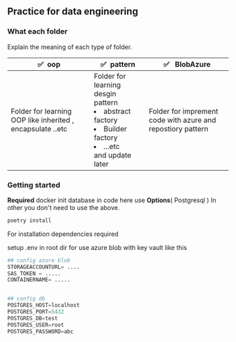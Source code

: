 ## Practice for data engineering

### What each folder
Explain the meaning of each type of folder.
<table class="table table-bordered">
  <thead class="thead-light">
    <tr>
      <th>✅&nbsp; oop </th>
      <th>✅&nbsp; pattern</th>
      <th>✅    &nbsp; BlobAzure</th>
    </tr>
  </thead>
  <tbody>
    <tr>
      <td>
Folder for learning OOP
like inherited , encapsulate ..etc
      </td>
      <td>
      Folder for learning desgin pattern
      <li>
abstract factory
</li>
<li>
Builder factory
</li>
<li>
...etc
</li>
and update later
      </td>
      <td>
      Folder for imprement code with azure and repostiory pattern
      </td>
      </tr>
  </tbody>
</table>


### Getting started
**Required**
docker init database in code here use **Options**( Postgresql ) In other you don't need to use the above.

```zsh
poetry install  
```
For installation dependencies required


setup .env in root dir for use azure blob with key vault like this 

``` python
## config azure blob
STORAGEACCOUNTURL= ....
SAS_TOKEN = .....
CONTAINERNAME= .....


## config db
POSTGRES_HOST=localhost
POSTGRES_PORT=5432
POSTGRES_DB=test
POSTGRES_USER=root
POSTGRES_PASSWORD=abc

```

